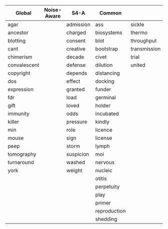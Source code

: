 |Global|Noise-Aware|S4-A|Common| |
|------|-----------|----|------|-|
|agar||admission|ass|sickle|
|ancestor||charged|biosystems|thermo|
|blotting||consent|blot|throughput|
|cant||creative|bootstrap|transmission|
|chimerism||decade|civet|trial|
|convalescent||defense|dilution|united|
|copyright||depends|distancing||
|dos||effect|docking||
|expression||granted|funder||
|fdr||load|germinal||
|gift||loved|holder||
|immunity||odds|incubated||
|killer||pressure|kindly||
|min||role|licence||
|mouse||sign|license||
|peep||storm|lymph||
|tomography||suspicion|moi||
|turnaround||washed|nervous||
|york||weight|nucleic||
||||otitis||
||||perpetuity||
||||play||
||||primer||
||||reproduction||
||||shedding||
